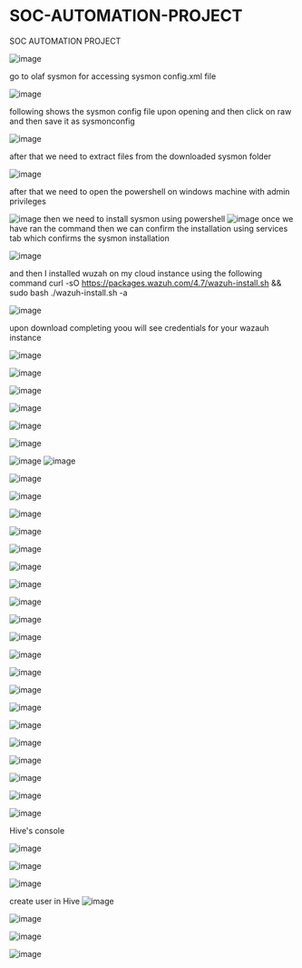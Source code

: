 # SOC-AUTOMATION-PROJECT
SOC AUTOMATION PROJECT

![image](https://github.com/user-attachments/assets/869824b4-807b-4c7b-9584-8be8f728f974)

go to olaf sysmon for accessing sysmon config.xml file


![image](https://github.com/user-attachments/assets/8b6a9360-79e9-40ab-93b7-4ddd0f671509)

following shows the sysmon config file upon opening and then click on raw and then save it as sysmonconfig



![image](https://github.com/user-attachments/assets/5fe7ac93-5fe9-4fb8-a54b-a62ff50b092f)

after that we need to extract files from the downloaded sysmon folder

![image](https://github.com/user-attachments/assets/6e6ebe64-238f-4a97-88bb-22591d64d0e6)

after that we need to open the powershell on windows machine with admin privileges 

![image](https://github.com/user-attachments/assets/217bd257-29dc-4c55-a479-5af408dcf67d)
then we need to install sysmon using powershell
![image](https://github.com/user-attachments/assets/60db5769-3090-498d-93c0-6cbc26800215)
once we have ran the command then we can confirm the installation using services tab which confirms the sysmon installation 

![image](https://github.com/user-attachments/assets/d77ef5f3-0980-4777-b6e0-0b892f127889)




and then I installed wuzah on my cloud instance using the following command
curl -sO https://packages.wazuh.com/4.7/wazuh-install.sh && sudo bash ./wazuh-install.sh -a


![image](https://github.com/user-attachments/assets/f8d3387d-8dd9-4087-bff2-36da7e3c4663)

upon download completing yoou will see credentials for your wazauh instance

![image](https://github.com/user-attachments/assets/458683b1-f817-4cc3-b070-197853242fa7)

![image](https://github.com/user-attachments/assets/7978f45d-7b85-40b3-9094-d90d65195c47)


![image](https://github.com/user-attachments/assets/655a9768-e26f-4b59-adc7-16c4b462fd52)


![image](https://github.com/user-attachments/assets/6cd39532-d2bd-4a7b-af7a-0086b77bc343)

![image](https://github.com/user-attachments/assets/11570c54-6ba3-425c-b3a6-8f7c44e09f93)


![image](https://github.com/user-attachments/assets/81f323aa-9265-4669-8c17-fbcc40900548)

![image](https://github.com/user-attachments/assets/fb1e6381-079e-48fe-a320-8b8220148667)
![image](https://github.com/user-attachments/assets/e1d24da3-7c19-48a1-8b25-2d21e2f9b884)

![image](https://github.com/user-attachments/assets/b8dcd003-b370-4260-8a35-9a826310b6c5)

![image](https://github.com/user-attachments/assets/ec1714f6-5de1-4880-b49e-709dc248c72f)

![image](https://github.com/user-attachments/assets/80f0574c-27e1-4095-bd88-14e8bebe81b6)



![image](https://github.com/user-attachments/assets/9c36230b-c03b-4dc6-b56b-63bc85ddf588)


![image](https://github.com/user-attachments/assets/3028ca68-51b0-43d0-baef-ee034875c297)

![image](https://github.com/user-attachments/assets/0c1812e2-af5d-421a-91d6-6e19c770d26a)


![image](https://github.com/user-attachments/assets/330407c3-04fa-4397-8724-0997ffcc4698)

![image](https://github.com/user-attachments/assets/fec29534-3393-41e5-9f92-672b74e8da13)


![image](https://github.com/user-attachments/assets/ece581f2-44ee-478d-8458-c42f774f32ba)

![image](https://github.com/user-attachments/assets/5514629b-d57f-4d93-966d-4b8d0befc18e)

![image](https://github.com/user-attachments/assets/4790ba39-bf38-42f7-b1fd-df573cbcf1f9)

![image](https://github.com/user-attachments/assets/aa6832bd-d7c4-4b9a-9831-d0bc6549e7bd)


![image](https://github.com/user-attachments/assets/7311c1ad-8215-46b8-87ab-505b6eb51f2b)


![image](https://github.com/user-attachments/assets/90562a94-426e-4e2a-a970-80287c3a5b2b)




![image](https://github.com/user-attachments/assets/5cfcbe7e-215c-4195-9842-c2d311087e86)



![image](https://github.com/user-attachments/assets/ba3c11d6-24d0-41aa-ae1f-01764dc12e06)


![image](https://github.com/user-attachments/assets/f0a90ea0-6bc6-48db-987e-a633b19bf4b3)


![image](https://github.com/user-attachments/assets/15e56d98-1368-4fe0-8fc2-10886f618ad9)


![image](https://github.com/user-attachments/assets/ac1da0c5-b987-48f6-bda9-7f48744849e9)

![image](https://github.com/user-attachments/assets/fb9f54ce-a33b-42ff-9a3c-b6ad679c4b21)

Hive's console

![image](https://github.com/user-attachments/assets/6e318b73-55fd-4182-aa25-b454d4c1f623)


![image](https://github.com/user-attachments/assets/8a488cc3-76ce-46b4-bd5f-7a2b0464f918)

![image](https://github.com/user-attachments/assets/9f480655-b2e7-4b3c-827d-37452e5d4931)

create user in Hive
![image](https://github.com/user-attachments/assets/220a302e-c5a2-4b0b-8307-c10a1758e701)

![image](https://github.com/user-attachments/assets/12fdaa7c-75fb-465d-b11b-e0ba696bff05)


![image](https://github.com/user-attachments/assets/2829610d-7bf7-42bc-888c-99ee13a3212f)

![image](https://github.com/user-attachments/assets/034568b7-e037-4035-9a9c-9410db377e8c)




